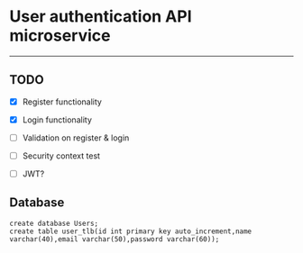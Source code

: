 # User authentication API microservice 

---

## TODO
- [x] Register functionality
- [x] Login functionality
- [ ] Validation on register & login
- [ ] Security context test
- [ ] JWT? 



## Database
```mysql
create database Users;
create table user_tlb(id int primary key auto_increment,name varchar(40),email varchar(50),password varchar(60));
```